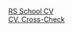 [RS School CV](https://lustojc.github.io/rsschool-cv/)
<br>
[CV. Cross-Check](https://confident-cray-bef174.netlify.app/)

